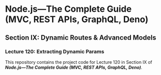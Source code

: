 # Node.js—The Complete Guide (MVC, REST APIs, GraphQL, Deno)

## Section IX: Dynamic Routes & Advanced Models

### Lecture 120: Extracting Dynamic Params

This repository contains the project code for Lecture 120 in Section IX of
**_Node.js&mdash;The Complete Guide (MVC, REST APIs, GraphQL, Deno)_**.
